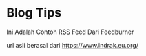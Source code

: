 # Blog Tips
Ini Adalah Contoh RSS Feed Dari Feedburner

url asli berasal dari https://www.indrak.eu.org/
